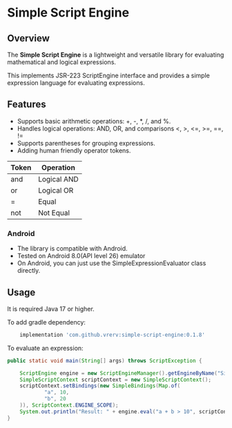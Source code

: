 # Simple Script Engine

## Overview

The **Simple Script Engine** is a lightweight and versatile library for evaluating mathematical and logical expressions.

This implements JSR-223 ScriptEngine interface and provides a simple expression language for evaluating expressions.

## Features

- Supports basic arithmetic operations: +, -, *, /, and %.
- Handles logical operations: AND, OR, and comparisons <, >, <=, >=, ==, !=
- Supports parentheses for grouping expressions.
- Adding human friendly operator tokens.

| Token | Operation   |
|-------|-------------|
| and   | Logical AND |
| or    | Logical OR  |
| =     | Equal       |
| not    | Not Equal   |

### Android

- The library is compatible with Android.
- Tested on Android 8.0(API level 26) emulator
- On Android, you can just use the SimpleExpressionEvaluator class directly.

## Usage

It is required Java 17 or higher.

To add gradle dependency:
```groovy
    implementation 'com.github.vrerv:simple-script-engine:0.1.8'
```

To evaluate an expression:
```java
public static void main(String[] args) throws ScriptException {

	ScriptEngine engine = new ScriptEngineManager().getEngineByName("SimpleExpressionEvaluator");
	SimpleScriptContext scriptContext = new SimpleScriptContext();
	scriptContext.setBindings(new SimpleBindings(Map.of(
			"a", 10,
			"b", 20
	)), ScriptContext.ENGINE_SCOPE);
	System.out.println("Result: " + engine.eval("a + b > 10", scriptContext));
}
```
